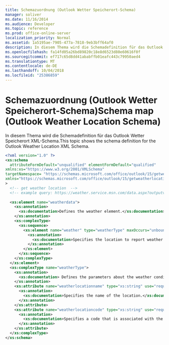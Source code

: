 ```yaml
---
title: Schemazuordnung (Outlook Wetter Speicherort-Schema)
manager: soliver
ms.date: 11/16/2014
ms.audience: Developer
ms.topic: reference
ms.prod: office-online-server
localization_priority: Normal
ms.assetid: 1a5195ae-7905-477a-7818-9eb3bff64af0
description: In diesem Thema wird die Schemadefinition für das Outlook Wetter Speicherort XML-Schema.
ms.openlocfilehash: fa14fd05a26bd89820c18e8d6523d80e60616f0f
ms.sourcegitcommit: ef717c65d8dd41ababffb01eafc443c79950aed4
ms.translationtype: MT
ms.contentlocale: de-DE
ms.lasthandoff: 10/04/2018
ms.locfileid: "25386859"
---
```

# <a name="schema-map-outlook-weather-location-schema"></a><span data-ttu-id="1845b-103">Schemazuordnung (Outlook Wetter Speicherort-Schema)</span><span class="sxs-lookup"><span data-stu-id="1845b-103">Schema map (Outlook Weather Location Schema)</span></span>

<span data-ttu-id="1845b-104">In diesem Thema wird die Schemadefinition für das Outlook Wetter Speicherort XML-Schema.</span><span class="sxs-lookup"><span data-stu-id="1845b-104">This topic shows the schema definition for the Outlook Weather Location XML Schema.</span></span>
  
```XML
<?xml version="1.0" ?>
<xs:schema
  attributeFormDefault="unqualified" elementFormDefault="qualified"
xmlns:xs="https://www.w3.org/2001/XMLSchema"
targetNamespace= "https://schemas.microsoft.com/office/outlook/15/getweatherlocation.xsd"
xmlns="https://schemas.microsoft.com/office/outlook/15/getweatherlocation.xsd"
>
  <!-- get weather location  -->
  <!-- example query: https://weather.service.msn.com/data.aspx?outputview=search&amp;weasearchstr=tsurumi -->
  
  <xs:element name="weatherdata">
    <xs:annotation>
      <xs:documentation>Defines the weather element.</xs:documentation>
    </xs:annotation>
    <xs:complexType>
      <xs:sequence>
        <xs:element name="weather" type="weatherType" maxOccurs="unbounded">
          <xs:annotation>
            <xs:documentation>Specifies the location to report weather on.</xs:documentation>
          </xs:annotation>
        </xs:element>
      </xs:sequence>
    </xs:complexType>
  </xs:element>
  <xs:complexType name="weatherType">
    <xs:annotation>
      <xs:documentation> Defines the parameters about the weather conditions of a location.</xs:documentation>
    </xs:annotation>
    <xs:attribute name="weatherlocationname" type="xs:string" use="required">
      <xs:annotation>
        <xs:documentation>Specifies the name of the location.</xs:documentation>
      </xs:annotation>
    </xs:attribute>
    <xs:attribute name="weatherlocationcode" type="xs:string" use="required">
      <xs:annotation>
        <xs:documentation>Specifies a code that is associated with the location to distinguish multiple locations with the same name. </xs:documentation>
      </xs:annotation>
    </xs:attribute>
  </xs:complexType>
</xs:schema>
```



